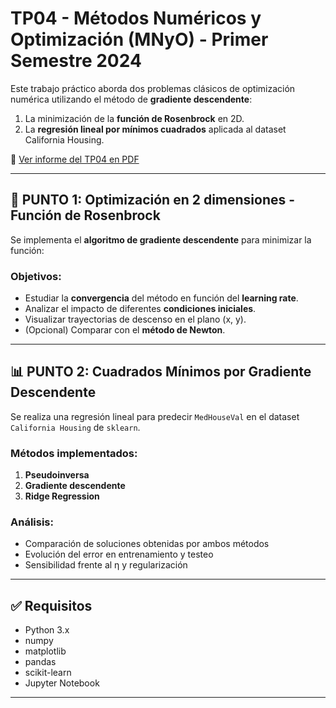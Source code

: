 # TP04 - Métodos Numéricos y Optimización (MNyO) - Primer Semestre 2024

Este trabajo práctico aborda dos problemas clásicos de optimización numérica utilizando el método de **gradiente descendente**:  
1. La minimización de la **función de Rosenbrock** en 2D.  
2. La **regresión lineal por mínimos cuadrados** aplicada al dataset California Housing.

📄 [Ver informe del TP04 en PDF](TP04_informe_MNyO.pdf)

---

## 🧪 PUNTO 1: Optimización en 2 dimensiones - Función de Rosenbrock

Se implementa el **algoritmo de gradiente descendente** para minimizar la función:


### Objetivos:

- Estudiar la **convergencia** del método en función del **learning rate**.
- Analizar el impacto de diferentes **condiciones iniciales**.
- Visualizar trayectorias de descenso en el plano (x, y).
- (Opcional) Comparar con el **método de Newton**.

---

## 📊 PUNTO 2: Cuadrados Mínimos por Gradiente Descendente

Se realiza una regresión lineal para predecir `MedHouseVal` en el dataset `California Housing` de `sklearn`.

### Métodos implementados:

1. **Pseudoinversa**
2. **Gradiente descendente**
3. **Ridge Regression**

### Análisis:

- Comparación de soluciones obtenidas por ambos métodos
- Evolución del error en entrenamiento y testeo
- Sensibilidad frente al η y regularización

---

## ✅ Requisitos

- Python 3.x
- numpy
- matplotlib
- pandas
- scikit-learn
- Jupyter Notebook

---
